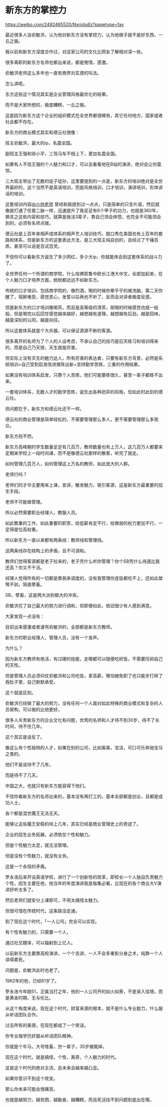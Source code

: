 # 新东方的掌控力

https://weibo.com/2492465520/Nxriqlu6z?pagetype=fav

最近很多人谈俞敏洪，认为他对新东方没有掌控力，认为他根子就不是好东西，一丘之貉。  
  
我以前和新东方深度合作过，对这家公司的文化比网友了解相对深一些。  
  
很多离职的新东方名师也都出来说，都是惋惜，感激。  
  
俞敏洪老师这么多年也一直有商界刘玄德的叫法。  
  
怎么讲呢。  
  
东方这些这个情况其实是企业管理风格最优化的结果。  
  
而不是大家所想的，极度糟糕，一丘之貉。  
  
这是因为新东方这个企业的组织模式在全世界都很稀有，其它任何地方，国家或者社会都不存在。  
  
新东方的商业模式其实和德云社很像：  
  
班主俞敏洪，最大的ip，名震全国。  
  
副班主王强和徐小平，三驾马车不相上下，更加名震全国。  
  
如果有人不信王强的个人魅力和口才，可以去看看他在B站的演讲，绝对会让你震惊。  
  
三大班主带出了无数的徒子徒孙，这里要提到的一点是，新东方的培训绝对是全世界最好的，这个当然不是英语培训，而是风格培训，口才培训，演讲培训，形体讲话的培训。  
  
这套培训内容[@小帅老师](https://weibo.com/n/%E5%B0%8F%E5%B8%85%E8%80%81%E5%B8%88) 曾经和我提到过一点点，只是简单的只言片语，然后就像是打通了任督二脉一样，迅速提升了我足足有6个甲子的功力，也就是360年，换言之这些内容和技巧，就算是我活3辈子，靠自己领会体悟，也完全不可能领会到的，必须有名师点拨。  
  
德云社是上百年来相声成体系的相声艺人培训技巧，脱口秀在美国也有上百年的套路和体系，但是新东方的这套表达方法，是三大班主纯自创的，且经过了千锤百炼，甚至可以说是百试百灵。  
  
不信你可以看新东方诞生了多少网红，多少大ip，你就能体会到这套体系的战斗力了。  
  
全世界任何一个所谓的商学院，什么哈佛耶鲁中欧长江港大中文，全部加起来，在个人魅力口才培养方面，统统都远远不如新东方。  
  
传统的口才培训，包括商学院的，像烈酒，喝的时候你晕乎乎的被洗脑，第二天你醒了，宿醉难受，感觉恶心，发誓以后再也不听了，反而会对讲者极度反感。  
  
但是新东方的口才培训像喝茶，而且是高等级的清茶，刚喝的时候感觉也就一般般，但是喝完以后回甘感觉越来越好，越想越有道理，越想越有后劲，越是回味，越是深刻的认同，越是向往。  
  
所以这套体系就是个大杀器，可以保证源源不断的客源。  
  
很多离开的名师为了个人的人设考虑，不承认自己的技巧是后天练习和培训得来的，而是自己乃天授，天生就是厉害。  
  
但实际上没有天生的魅力达人，所有厉害的表达者，只要有新东方背景，必然是系统培训+自己受到启发改进推陈出新+坚持勤学苦练，三重的作用结果。  
  
如果没有培训体系启发，只靠个人苦练，他们可能要练很久，甚至一辈子都练不出来。  
  
一套培训体系，无数人才的勤学苦练，诞生出各种迥异的风格，恰如此时此刻的德云社。  
  
但问题在于，新东方和德云社还不一样。  
  
德云社的商业管理是简单轻松的，不需要管理那么多人，更不需要管理那么多观众。  
  
新东方则不然。  
  
新东方高峰期的学生数量足足有几百万，教师数量也有上万人，这几百万人都要来定期来学校上一段时间课，而不是像德云社那样的散客，听完了就走。  
  
如何管理几百万人，如何管理这上万名的教师，如此庞大的人群。  
  
老师行吗？  
  
老师们的才华主要用来上课，宣讲，散发魅力，吸引客源，这是新东方最重要的招生手段。  
  
老师不可能做管理。  
  
所以必然需要职业经理人，教服人员。  
  
如此繁重的工作，如此重要的职责，给低薪肯定不行，给微弱的权力更加不行，一定得是位高权重。  
  
所以新东方一直以来都有两条线：教师线和管理线。  
  
这两条线存在结构上的矛盾，且不可调和。  
  
教师们觉得客源都是老子拉来的，老子凭什么听你管理？你个SB凭什么待遇比我还高？你又不干活。  
  
经理人觉得所有的一切都是靠我来调度的，没有我管理你连饭都吃不上，还如此桀骜不驯，简直孽畜。  
  
SB，孽畜，这是两大派别极大的冲突。  
  
俞敏洪花了自己最大的努力进行调和，但即便如此，依旧很少有人感到满意。  
  
大家发现一点没有：  
  
目前出来感激或者谩骂俞敏洪的，全部都是新东方教师。  
  
新东方的职业经理人，管理人员，没有一个发声。  
  
为什么？  
  
因为新东方教师有绝活，有过硬的技能，走哪都可以随便吃好饭，不需要压抑自己的天性。  
  
但是管理人员必须仰仗俞敏洪和公司吃饭，拿高薪，哪怕被免职了也只能牙打碎了吞肚子里，自己默默承受。  
  
这个就是区别。  
  
俞敏洪已经做了最大的努力，没有任何一个人面对如此特殊的商业模式和复杂的人员架构，可以做的比他更好。  
  
很多人斥责新东方的企业文化有问题，优秀的名师和人才待不到30岁，待不了长时间，待不住几年。  
  
这个其实是说反了。  
  
像这么有个性独特的人才，如果在别的公司，比如奥美，宝洁，可口可乐奔驰宝马之类的。  
  
他们不是说待不了几年。  
  
而是待不了几天。  
  
中国之大，也就只有新东方能容得下他们。  
  
不信你看新东方的名师出来的，基本没有再打工的，基本全部都是创业，且都是成功人士。  
  
各个都是混世魔王无法无天。  
  
能够让这些魔王安稳的待上几年，其实已经是商业管理史上的奇迹了。  
  
企业的招生业务拓展，必须依仗个性和魅力。  
  
但是个性魅力太足，就无法管理。  
  
但是没有个性魅力，就没有业务。  
  
这是一个永恒的矛盾。  
  
罗永浩后来开设英语学校，进行了一个创新性的改革，即校长一个人独自负责魅力个性，招生主要在他，他当年的年度演讲我是每集必看，比现在的各个商业大V演讲好听太多了。  
  
然后老师们就安分上课即可，不用太搞怪太魅力。  
  
但很可惜在传统时代，这条路没走通。  
  
到了现在这个时代，「一人公司」完全可以实现。  
  
有个性有魅力的，只需要一个人，  
  
通过社交媒体，可以辐射到上亿人。  
  
以前新东方主要靠高校演讲，一个个去讲，一人不会多重影分身之术，纯靠一个人讲得累死。  
  
问题是，俞敏洪此时也老了。  
  
1962年的他，已经61岁了。  
  
罗永浩今年刚51，正属当打之年，他的一人公司开的如火如荼，不是渐入佳境，而是黄金时期，无与伦比。  
  
从这个角度来说，现在这个时代，财富来源的根本，就不是什么专业能力，什么服从听话团队合作。  
  
过去所有的美德，在现在都成了一个笑话。  
  
你专业强学历好服从听话团队精神。  
  
你就是个牛马，大号牲畜，穷一辈子，35岁被裁掉。  
  
现在这个时代，就是搞怪，个性，离奇，个人魅力的时代。  
  
这是这个时代的绝对主流，且未来会越来越凸显。  
  
如果你意识不到这个改变。  
  
那么你未来可能会很痛苦。  
  
也就是越努力，越贫困，越勤奋，越糟糕，而且死活找不到问题到底出在哪。
